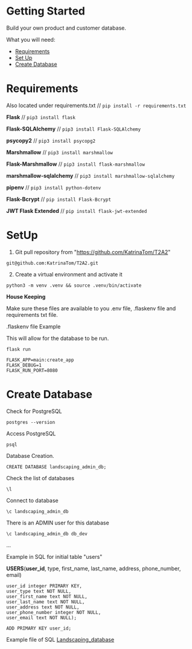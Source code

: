 # Getting Started

Build your own product and customer database.

What you will need:

* [Requirements](#requirements)
* [Set Up](#setup)
* [Create Database](#)

# Requirements<a name="requirements"></a>

Also located under requirements.txt //
``pip install -r requirements.txt``

**Flask** // ``pip3 install flask``

**Flask-SQLAlchemy** // ``pip3 install Flask-SQLAlchemy``

**psycopy2** //
``pip3 install psycopg2``

**Marshmallow** // ``pip3 install marshmallow``

**Flask-Marshmallow** // ``pip3 install flask-marshmallow``

**marshmallow-sqlalchemy** // ``pip3 install marshmallow-sqlalchemy``

**pipenv** // ``pip3 install python-dotenv``

**Flask-Bcrypt** // ``pip install Flask-Bcrypt``

**JWT Flask Extended** // ``pip install flask-jwt-extended``

# SetUp<a name="setup"></a>

1. Git pull repository from "https://github.com/KatrinaTom/T2A2"

``git@github.com:KatrinaTom/T2A2.git``

2. Create a virtual environment and activate it

```python3 -m venv .venv && source .venv/bin/activate```

**House Keeping**

Make sure these files are available to you .env file, .flaskenv file and requirements txt file.

.flaskenv file Example

This will allow for the database to be run.

``flask run``

```
FLASK_APP=main:create_app
FLASK_DEBUG=1
FLASK_RUN_PORT=8080
```

# Create Database<a name="database"></a>

Check for PostgreSQL

```postgres --version```

Access PostgreSQL

```psql```

Database Creation.

```CREATE DATABASE landscaping_admin_db;```

Check the list of databases

```\l```

Connect to database

```\c landscaping_admin_db```

There is an ADMIN user for this database

``\c landscaping_admin_db db_dev``

... 

Example in SQL for initial table "users"

**USERS**(__user_id__, type, first_name, last_name, address, phone_number, email)

```CREATE TABLE USERS (
user_id integer PRIMARY KEY,
user_type text NOT NULL,
user_first_name text NOT NULL,
user_last_name text NOT NULL,
user_address text NOT NULL,
user_phone_number integer NOT NULL,
user_email text NOT NULL);
```

```ALTER TABLE USERS
ADD PRIMARY KEY user_id;
```

Example file of SQL [Landscaping_database](/docs/images/Documentation/landscape_db.sql)